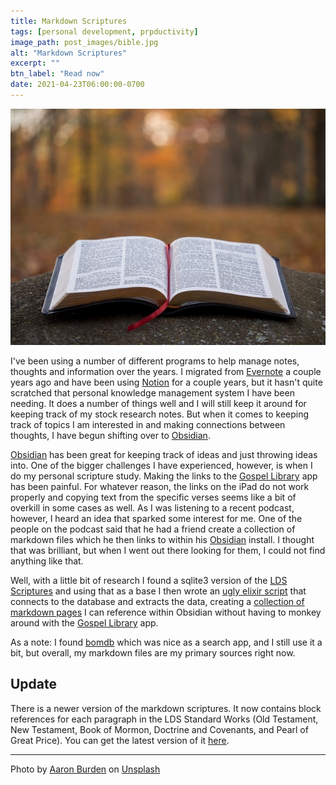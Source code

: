 ```yaml
---
title: Markdown Scriptures
tags: [personal development, prpductivity]
image_path: post_images/bible.jpg
alt: "Markdown Scriptures"
excerpt: ""
btn_label: "Read now"
date: 2021-04-23T06:00:00-0700
---
```

![scriptures][image]

I've been using a number of different programs to help manage notes, thoughts and information over the years. I migrated from [Evernote][evernote] a couple years ago and have been using [Notion][notion] for a couple years, but it hasn't quite scratched that personal knowledge management system I have been needing. It does a number of things well and I will still keep it around for keeping track of my stock research notes. But when it comes to keeping track of topics I am interested in and making connections between thoughts, I have begun shifting over to [Obsidian][obsidian].

[Obsidian][obsidian] has been great for keeping track of ideas and just throwing ideas into. One of the bigger challenges I have experienced, however, is when I do my personal scripture study. Making the links to the [Gospel Library][gospel_library] app has been painful. For whatever reason, the links on the iPad do not work properly and copying text from the specific verses seems like a bit of overkill in some cases as well. As I was listening to a recent podcast, however, I heard an idea that sparked some interest for me. One of the people on the podcast said that he had a friend create a collection of markdown files which he then links to within his [Obsidian][obsidian] install. I thought that was brilliant, but when I went out there looking for them, I could not find anything like that.

Well, with a little bit of research I found a sqlite3 version of the [LDS Scriptures][lds_scriptures] and using that as a base I then wrote an [ugly elixir script][scripture_extractor] that connects to the database and extracts the data, creating a [collection of markdown pages][lds_markdown] I can reference within Obsidian without having to monkey around with the [Gospel Library][gospel_library] app.

As a note: I found [bomdb][bomdb] which was nice as a search app, and I still use it a bit, but overall, my markdown files are my primary sources right now.

## Update

There is a newer version of the markdown scriptures. It now contains block references for each paragraph in the LDS Standard Works (Old Testament, New Testament, Book of Mormon, Doctrine and Covenants, and Pearl of Great Price). You can get the latest version of it [here][new_version].

---
Photo by <a href="https://unsplash.com/@aaronburden?utm_source=unsplash&utm_medium=referral&utm_content=creditCopyText">Aaron Burden</a> on <a href="https://unsplash.com/s/photos/bible?utm_source=unsplash&utm_medium=referral&utm_content=creditCopyText">Unsplash</a>
  

[image]: /images/post_images/bible.jpg

[lds_scriptures]: https://scriptures.nephi.org/sqlite
[gospel_library]: https://www.churchofjesuschrist.org/pages/mobileapps/gospellibrary?lang=eng
[evernote]: https://evernote.com/
[notion]: https://www.notion.so/
[obsidian]: https://obsidian.md/
[scripture_extractor]: https://github.com/digitalbias/scripture_extractor
[lds_markdown]: https://github.com/digitalbias/scripture_extractor/releases/tag/0.2
[bomdb]: https://github.com/wordtreefoundation/bomdb
[new_version]: https://github.com/digitalbias/scripture_extractor/releases/tag/0.4
